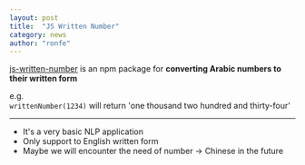 ```yaml
---
layout: post
title:  "JS Written Number"
category: news
author: "ronfe"
---
```


[js-written-number](https://github.com/yamadapc/js-written-number ) is an npm package for __converting Arabic numbers to their written form__

e.g.  
```writtenNumber(1234)``` will return 'one thousand two hundred and thirty-four'

***

* It's a very basic NLP application
* Only support to English written form
* Maybe we will encounter the need of number -> Chinese in the future
